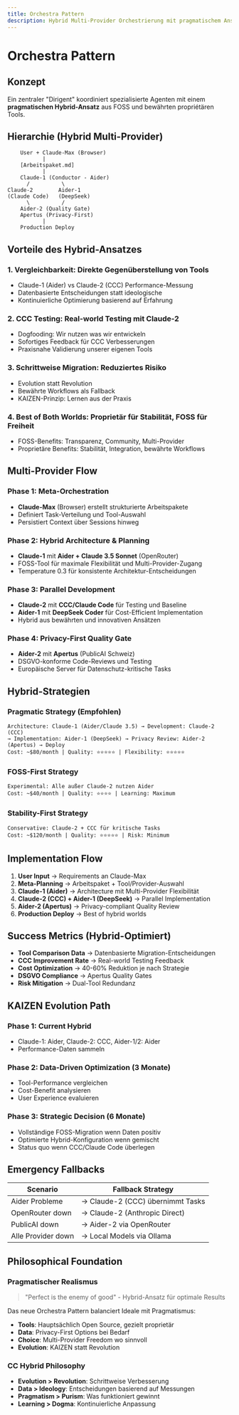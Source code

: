 ```yaml
---
title: Orchestra Pattern
description: Hybrid Multi-Provider Orchestrierung mit pragmatischem Ansatz
---
```


# Orchestra Pattern

## Konzept

Ein zentraler "Dirigent" koordiniert spezialisierte Agenten mit einem **pragmatischen Hybrid-Ansatz** aus FOSS und bewährten propriétären Tools.

## Hierarchie (Hybrid Multi-Provider)

```
    User + Claude-Max (Browser)
           |
    [Arbeitspaket.md]
           |
    Claude-1 (Conductor - Aider)
      /          \
Claude-2        Aider-1
(Claude Code)   (DeepSeek)
      \          /
    Aider-2 (Quality Gate)
    Apertus (Privacy-First)
           |
    Production Deploy
```

## Vorteile des Hybrid-Ansatzes

### 1. **Vergleichbarkeit**: Direkte Gegenüberstellung von Tools
- Claude-1 (Aider) vs Claude-2 (CCC) Performance-Messung
- Datenbasierte Entscheidungen statt ideologische
- Kontinuierliche Optimierung basierend auf Erfahrung

### 2. **CCC Testing**: Real-world Testing mit Claude-2
- Dogfooding: Wir nutzen was wir entwickeln
- Sofortiges Feedback für CCC Verbesserungen
- Praxisnahe Validierung unserer eigenen Tools

### 3. **Schrittweise Migration**: Reduziertes Risiko
- Evolution statt Revolution
- Bewährte Workflows als Fallback
- KAIZEN-Prinzip: Lernen aus der Praxis

### 4. **Best of Both Worlds**: Proprietär für Stabilität, FOSS für Freiheit
- FOSS-Benefits: Transparenz, Community, Multi-Provider
- Proprietäre Benefits: Stabilität, Integration, bewährte Workflows

## Multi-Provider Flow

### Phase 1: Meta-Orchestration
- **Claude-Max** (Browser) erstellt strukturierte Arbeitspakete
- Definiert Task-Verteilung und Tool-Auswahl
- Persistiert Context über Sessions hinweg

### Phase 2: Hybrid Architecture & Planning
- **Claude-1** mit **Aider + Claude 3.5 Sonnet** (OpenRouter)
- FOSS-Tool für maximale Flexibilität und Multi-Provider-Zugang
- Temperature 0.3 für konsistente Architektur-Entscheidungen

### Phase 3: Parallel Development
- **Claude-2** mit **CCC/Claude Code** für Testing und Baseline
- **Aider-1** mit **DeepSeek Coder** für Cost-Efficient Implementation
- Hybrid aus bewährten und innovativen Ansätzen

### Phase 4: Privacy-First Quality Gate
- **Aider-2** mit **Apertus** (PublicAI Schweiz)
- DSGVO-konforme Code-Reviews und Testing
- Europäische Server für Datenschutz-kritische Tasks

## Hybrid-Strategien

### Pragmatic Strategy (Empfohlen)
```
Architecture: Claude-1 (Aider/Claude 3.5) → Development: Claude-2 (CCC)
→ Implementation: Aider-1 (DeepSeek) → Privacy Review: Aider-2 (Apertus) → Deploy
Cost: ~$80/month | Quality: ⭐⭐⭐⭐⭐ | Flexibility: ⭐⭐⭐⭐⭐
```

### FOSS-First Strategy
```
Experimental: Alle außer Claude-2 nutzen Aider
Cost: ~$40/month | Quality: ⭐⭐⭐⭐ | Learning: Maximum
```

### Stability-First Strategy
```
Conservative: Claude-2 + CCC für kritische Tasks
Cost: ~$120/month | Quality: ⭐⭐⭐⭐⭐ | Risk: Minimum
```

## Implementation Flow

1. **User Input** → Requirements an Claude-Max
2. **Meta-Planning** → Arbeitspaket + Tool/Provider-Auswahl
3. **Claude-1 (Aider)** → Architecture mit Multi-Provider Flexibilität
4. **Claude-2 (CCC) + Aider-1 (DeepSeek)** → Parallel Implementation
5. **Aider-2 (Apertus)** → Privacy-compliant Quality Review
6. **Production Deploy** → Best of hybrid worlds

## Success Metrics (Hybrid-Optimiert)

- **Tool Comparison Data** → Datenbasierte Migration-Entscheidungen
- **CCC Improvement Rate** → Real-world Testing Feedback
- **Cost Optimization** → 40-60% Reduktion je nach Strategie
- **DSGVO Compliance** → Apertus Quality Gates
- **Risk Mitigation** → Dual-Tool Redundanz

## KAIZEN Evolution Path

### Phase 1: Current Hybrid
- Claude-1: Aider, Claude-2: CCC, Aider-1/2: Aider
- Performance-Daten sammeln

### Phase 2: Data-Driven Optimization (3 Monate)
- Tool-Performance vergleichen
- Cost-Benefit analysieren
- User Experience evaluieren

### Phase 3: Strategic Decision (6 Monate)
- Vollständige FOSS-Migration wenn Daten positiv
- Optimierte Hybrid-Konfiguration wenn gemischt
- Status quo wenn CCC/Claude Code überlegen

## Emergency Fallbacks

| Scenario | Fallback Strategy |
|----------|-------------------|
| Aider Probleme | → Claude-2 (CCC) übernimmt Tasks |
| OpenRouter down | → Claude-2 (Anthropic Direct) |
| PublicAI down | → Aider-2 via OpenRouter |
| Alle Provider down | → Local Models via Ollama |

## Philosophical Foundation

### Pragmatischer Realismus
> "Perfect is the enemy of good" - Hybrid-Ansatz für optimale Results

Das neue Orchestra Pattern balanciert Ideale mit Pragmatismus:
- **Tools**: Hauptsächlich Open Source, gezielt proprietär
- **Data**: Privacy-First Options bei Bedarf
- **Choice**: Multi-Provider Freedom wo sinnvoll
- **Evolution**: KAIZEN statt Revolution

### CC Hybrid Philosophy
- **Evolution > Revolution**: Schrittweise Verbesserung
- **Data > Ideology**: Entscheidungen basierend auf Messungen
- **Pragmatism > Purism**: Was funktioniert gewinnt
- **Learning > Dogma**: Kontinuierliche Anpassung